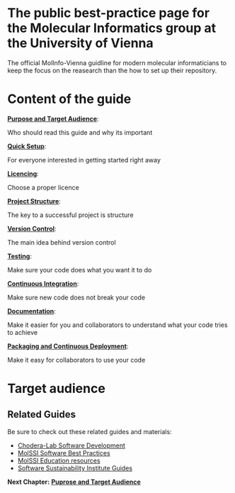 # The public best-practice page for the Molecular Informatics group at the University of Vienna

The official MolInfo-Vienna guidline for modern molecular informaticians to keep the focus on the reasearch than the how to set up their repository.


# Content of the guide

[__Purpose and Target Audience__](https://github.com/molinfo-vienna/wiki/blob/main/PURPOSE.md):

Who should read this guide and why its important

[__Quick Setup__](https://github.com/molinfo-vienna/wiki/blob/main/QUICK_SETUP.md):

For everyone interested in getting started right away

[__Licencing__](https://github.com/molinfo-vienna/wiki/blob/main/LICENCING.md):

Choose a proper licence

[__Project Structure__](https://github.com/molinfo-vienna/wiki/blob/main/LICENCING.md):

The key to a successful project is structure

[__Version Control__](https://github.com/molinfo-vienna/wiki/blob/main/VERSION_CONTROL.md): 

The main idea behind version control

[__Testing__](https://github.com/molinfo-vienna/wiki/blob/main/UNIT_TESTING.md):

Make sure your code does what you want it to do

[__Continuous Integration__](https://github.com/molinfo-vienna/wiki/blob/main/CONTINUOUS_INTEGRATION.md):

Make sure new code does not break your code

[__Documentation__](https://github.com/molinfo-vienna/wiki/blob/main/DOCUMENTATION.md):

Make it easier for you and collaborators to understand what your code tries to achieve

[__Packaging and Continuous Deployment__](https://github.com/molinfo-vienna/private_wiki/blob/main/CONTINUOUS_DEPLOYMENT.md):

Make it easy for collaborators to use your code

# Target audience



## Related Guides

Be sure to check out these related guides and materials:
* [Chodera-Lab Software Development](https://github.com/choderalab/software-development/blob/master/README.md)
* [MolSSI Software Best Practices](https://molssi.org/education/best-practices/)
* [MolSSI Education resources](https://molssi-education.github.io/resources.html)
* [Software Sustainability Institute Guides](https://software.ac.uk/resources/guides)

__Next Chapter:__ [__Puprose and Target Audience__](https://github.com/molinfo-vienna/wiki/blob/main/PURPOSE.md)